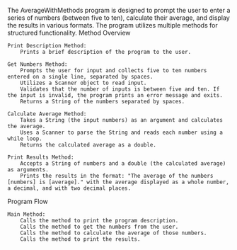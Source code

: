 The AverageWithMethods program is designed to prompt the user to enter a series of numbers (between five to ten), calculate their average, and display the results in various formats. The program utilizes multiple methods for structured functionality.
Method Overview

    Print Description Method:
        Prints a brief description of the program to the user.

    Get Numbers Method:
        Prompts the user for input and collects five to ten numbers entered on a single line, separated by spaces.
        Utilizes a Scanner object to read input.
        Validates that the number of inputs is between five and ten. If the input is invalid, the program prints an error message and exits.
        Returns a String of the numbers separated by spaces.

    Calculate Average Method:
        Takes a String (the input numbers) as an argument and calculates the average.
        Uses a Scanner to parse the String and reads each number using a while loop.
        Returns the calculated average as a double.

    Print Results Method:
        Accepts a String of numbers and a double (the calculated average) as arguments.
        Prints the results in the format: "The average of the numbers [numbers] is [average]." with the average displayed as a whole number, a decimal, and with two decimal places.

Program Flow

    Main Method:
        Calls the method to print the program description.
        Calls the method to get the numbers from the user.
        Calls the method to calculate the average of those numbers.
        Calls the method to print the results.
